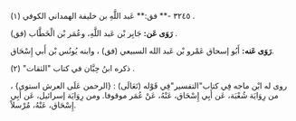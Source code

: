 ٣٢٤٥ -** فق:** عَبد اللَّهِ بن خليفة الهمداني الكوفي (١) .

**رَوَى عَن:** جَابِر بْن عَبد اللَّهِ، وعُمَر بْن الْخَطَّاب (فق) .

**رَوَى عَنه:** أَبُو إسحاق عَمْرو بْن عَبد الله السبيعي (فق) ، وابنه يُونُس بْن أَبي إِسْحَاق.

ذكره ابنُ حِبَّان في كتاب "الثقات" (٢) .

روى له ابْن ماجه فِي كتاب"التفسير"فِي قَوْله (تَعَالَى) : {الرحمن عَلَى العرش استوى} ، من رِوَايَة شُعْبَة، عَن أَبِي إِسْحَاق، عَنْهُ، عَنْ عُمَر موقوفا. ومن رِوَايَة إسرائيل، عَن أَبِي إِسْحَاق، عَنْهُ، مُرْسلاً.